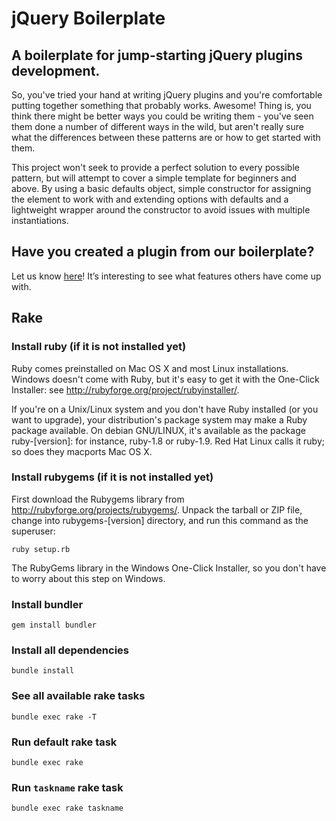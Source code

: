 # jQuery Boilerplate

## A boilerplate for jump-starting jQuery plugins development.
So, you've tried your hand at writing jQuery plugins and you're comfortable putting together something that probably works. Awesome! Thing is, you think there might be better ways you could be writing them - you've seen them done a number of different ways in the wild, but aren't really sure what the differences between these patterns are or how to get started with them.

This project won't seek to provide a perfect solution to every possible pattern, but will attempt to cover a simple template for beginners and above. By using a basic defaults object, simple constructor for assigning the element to work with and extending options with defaults and a lightweight wrapper around the constructor to avoid issues with multiple instantiations.

## Have you created a plugin from our boilerplate?
Let us know [here](https://github.com/zenorocha/jquery-boilerplate/wiki/Sites)! It’s interesting to see what features others have come up with.

## Rake

### Install ruby (if it is not installed yet)

Ruby comes preinstalled on Mac OS X and most Linux installations. Windows doesn't come with Ruby, but it's easy to get it with the One-Click Installer: see http://rubyforge.org/project/rubyinstaller/.

If you're on a Unix/Linux system and you don't have Ruby installed (or you want to upgrade), your distribution's package system may make a Ruby package available. On debian GNU/LINUX, it's available as the package ruby-[version]: for instance, ruby-1.8 or ruby-1.9. Red Hat Linux calls it ruby; so does they macports Mac OS X.

### Install rubygems (if it is not installed yet)

First download the Rubygems library from http://rubyforge.org/projects/rubygems/. Unpack the tarball or ZIP file, change into rubygems-[version] directory, and run this command as the superuser:

```
ruby setup.rb
```

The RubyGems library in the Windows One-Click Installer, so you don't have to worry about this step on Windows.

### Install bundler

```
gem install bundler
```

### Install all dependencies

```
bundle install
```

### See all available rake tasks

```
bundle exec rake -T
```

### Run default rake task

```
bundle exec rake
```

### Run `taskname` rake task 

```
bundle exec rake taskname
```

